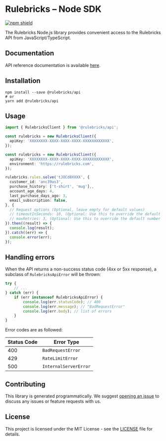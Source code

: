 # Rulebricks – Node SDK

[![npm shield](https://img.shields.io/npm/v/@rulebricks/api)](https://www.npmjs.com/package/@rulebricks/api)

The Rulebricks Node.js library provides convenient access to the Rulebricks API from JavaScript/TypeScript.

## Documentation

API reference documentation is available [here](https://rulebricks.com/docs).

## Installation

```
npm install --save @rulebricks/api
# or
yarn add @rulebricks/api
```

## Usage

```typescript
import { RulebricksClient } from '@rulebricks/api';

const rulebricks = new RulebricksClient({
  apiKey: 'XXXXXXXX-XXXX-XXXX-XXXX-XXXXXXXXXXXX',
});

const rulebricks = new RulebricksClient({
  apiKey: 'XXXXXXXX-XXXX-XXXX-XXXX-XXXXXXXXXXXX',
  environment: 'https://rulebricks.com',
});

rulebricks.rules.solve('tJOCd8XXXX', {
  customer_id: 'anc39as3',
  purchase_history: ['t-shirt', 'mug'],,
  account_age_days: 4,
  last_purchase_days_ago: 3,
  email_subscription: false,
}, {
  // Request options (Optional, leave empty for default values)
  // timeoutInSeconds: 10, (Optional: Use this to override the default timeout in seconds)
  // maxRetries: 3, (Optional: Use this to override the default number of retries)
}).then((result) => {
  console.log(result);
}).catch((err) => {
  console.error(err);
});
```

## Handling errors

When the API returns a non-success status code (4xx or 5xx response), a subclass of `RulebricksApiError` will be thrown:

```ts
try {
    // ...
} catch (err) {
    if (err instanceof RulebricksApiError) {
        console.log(err.statusCode); // 400
        console.log(err.message); // "BadRequestError"
        console.log(err.body); // list of errors
    }
}
```

Error codes are as followed:

| Status Code | Error Type            |
| ----------- | --------------------- |
| 400         | `BadRequestError`     |
| 429         | `RateLimitError`      |
| 500         | `InternalServerError` |

## Contributing

This library is generated programmatically. We suggest [opening an issue](https://github.com/rulebricks/node-sdk/issues) to discuss any issues or feature requests with us.

## License

This project is licensed under the MIT License - see the [LICENSE](LICENSE.txt) file for details.
